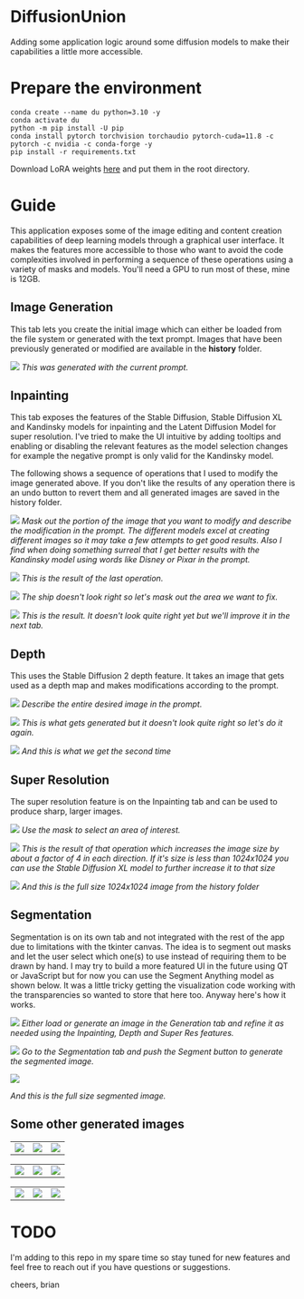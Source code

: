 # DiffusionUnion

Adding some application logic around some diffusion models to make their capabilities a little more accessible.

# Prepare the environment

```
conda create --name du python=3.10 -y
conda activate du
python -m pip install -U pip
conda install pytorch torchvision torchaudio pytorch-cuda=11.8 -c pytorch -c nvidia -c conda-forge -y
pip install -r requirements.txt
```

Download LoRA weights [here](https://huggingface.co/DiffusionLight/DiffusionLight/tree/main) and put them in the root directory.

# Guide
This application exposes some of the image editing and content creation capabilities of deep learning models through a graphical user interface. It makes the features more accessible to those who want to avoid the code complexities involved in performing a sequence of these operations using a variety of masks and models. You'll need a GPU to run most of these, mine is 12GB.

## Image Generation
This tab lets you create the initial image which can either be loaded from the file system or generated with the text prompt. Images that have been previously generated or modified are available in the **history** folder.

![](./assets/1.png)
*This was generated with the current prompt.*

## Inpainting
This tab exposes the features of the Stable Diffusion, Stable Diffusion XL and Kandinsky models for inpainting and the Latent Diffusion Model for super resolution. I've tried to make the UI intuitive by adding tooltips and enabling or disabling the relevant features as the model selection changes for example the negative prompt is only valid for the Kandinsky model.

The following shows a sequence of operations that I used to modify the image generated above. If you don't like the results of any operation there is an undo button to revert them and all generated images are saved in the history folder.

![](./assets/2.png)
*Mask out the portion of the image that you want to modify and describe the modification in the prompt. The different models excel at creating different images so it may take a few attempts to get good results. Also I find when doing something surreal that I get better results with the Kandinsky model using words like Disney or Pixar in the prompt.*

![](./assets/3.png)
*This is the result of the last operation.*

![](./assets/4.png)
*The ship doesn't look right so let's mask out the area we want to fix.*

![](./assets/5.png)
*This is the result. It doesn't look quite right yet but we'll improve it in the next tab.*

## Depth
This uses the Stable Diffusion 2 depth feature. It takes an image that gets used as a depth map and makes modifications according to the prompt.

![](./assets/6.png)
*Describe the entire desired image in the prompt.*

![](./assets/7.png)
*This is what gets generated but it doesn't look quite right so let's do it again.*

![](./assets/8.png)
*And this is what we get the second time*

## Super Resolution
The super resolution feature is on the Inpainting tab and can be used to produce sharp, larger images.

![](./assets/9.png)
*Use the mask to select an area of interest.*

![](./assets/10.png)
*This is the result of that operation which increases the image size by about a factor of 4 in each direction. If it's size is less than 1024x1024 you can use the Stable Diffusion XL model to further increase it to that size*

![](./assets/11.png)
*And this is the full size 1024x1024 image from the history folder*

## Segmentation
Segmentation is on its own tab and not integrated with the rest of the app due to limitations with the tkinter canvas. The idea is to segment out masks and let the user select which one(s) to use instead of requiring them to be drawn by hand. I may try to build a more featured UI in the future using QT or JavaScript but for now you can use the Segment Anything model as shown below. It was a little tricky getting the visualization code working with the transparencies so wanted to store that here too. Anyway here's how it works.

![](./assets/12.png)
*Either load or generate an image in the Generation tab and refine it as needed using the Inpainting, Depth and Super Res features.*

![](./assets/13.png)
*Go to the Segmentation tab and push the Segment button to generate the segmented image.*

![](./assets/14.png)

*And this is the full size segmented image.*

## Some other generated images

| | | |
|:-------------------------:|:-------------------------:|:-------------------------:|
|![](./assets/creature.png)|![](./assets/snake.png)|![](./assets/river_cat_1.png)|

| | | |
|:-------------------------:|:-------------------------:|:-------------------------:|
|![](./assets/ufo.png)|![](./assets/ship.png)|![](./assets/river_cat_2.png)|

| | | |
|:-------------------------:|:-------------------------:|:-------------------------:|
|![](./assets/monkey_space_bug.png)|![](./assets/ship2.png)|![](./assets/northern_lights.png)|

# TODO
I'm adding to this repo in my spare time so stay tuned for new features and feel free to reach out if you have questions or suggestions.

cheers,
brian
